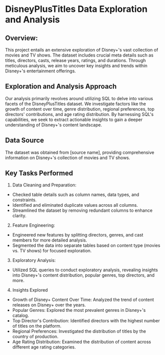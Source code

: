# DisneyPlusTitles Data Exploration and Analysis
## Overview:
This project entails an extensive exploration of Disney+'s vast collection of movies and TV shows. The dataset includes crucial meta details such as titles, directors, casts, release years, ratings, and durations. Through meticulous analysis, we aim to uncover key insights and trends within Disney+'s entertainment offerings.

## Exploration and Analysis Approach
Our analysis primarily revolves around utilizing SQL to delve into various facets of the DisneyPlusTitles dataset. We investigate factors like the growth of content over time, genre distribution, regional preferences, top directors' contributions, and age rating distribution. By harnessing SQL's capabilities, we seek to extract actionable insights to gain a deeper understanding of Disney+'s content landscape.

## Data Source
The dataset was obtained from [source name], providing comprehensive information on Disney+'s collection of movies and TV shows.

## Key Tasks Performed
1. Data Cleaning and Preparation:
* Checked table details such as column names, data types, and constraints.
* Identified and eliminated duplicate values across all columns.
* Streamlined the dataset by removing redundant columns to enhance clarity.
2. Feature Engineering:
* Engineered new features by splitting directors, genres, and cast members for more detailed analysis.
* Segmented the data into separate tables based on content type (movies vs. TV shows) for focused exploration.
3. Exploratory Analysis:
* Utilized SQL queries to conduct exploratory analysis, revealing insights into Disney+'s content distribution, popular genres, top directors, and more.
4. Insights Explored
* Growth of Disney+ Content Over Time: Analyzed the trend of content releases on Disney+ over the years.
* Popular Genres: Explored the most prevalent genres in Disney+'s catalog.
* Top Director's Contribution: Identified directors with the highest number of titles on the platform.
* Regional Preferences: Investigated the distribution of titles by the country of production.
* Age Rating Distribution: Examined the distribution of content across different age rating categories.
